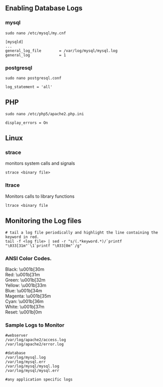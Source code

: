 ## Enabling Database Logs

### mysql
```
sudo nano /etc/mysql/my.cnf

[mysqld]
...
general_log_file        = /var/log/mysql/mysql.log
general_log             = 1
```
### postgresql
```
sudo nano postgresql.conf

log_statement = 'all'

```
## PHP 
```
sudo nano /etc/php5/apache2.php.ini

display_errors = On
```

## Linux 

### strace
monitors system calls and signals 
```
strace <binary file>
```

### ltrace
Monitors calls to library functions
```
ltrace <binary file
```

## Monitoring the Log files
```
# tail a log file periodically and highlight the line containing the keyword in red. 
tail -f <log file> | sed -r "s/(.*keyword.*)/`printf "\033[31m"`\1`printf "\033[0m"`/g"
```
### ANSI Color Codes. 
Black: \u001b[30m  
Red: \u001b[31m  
Green: \u001b[32m  
Yellow: \u001b[33m  
Blue: \u001b[34m  
Magenta: \u001b[35m  
Cyan: \u001b[36m  
White: \u001b[37m  
Reset: \u001b[0m  

### Sample Logs to Monitor
```
#webserver
/var/log/apache2/access.log
/var/log/apache2/error.log

#database
/var/log/mysql.log
/var/log/mysql.err
/var/log/mysql/mysql.log
/var/log/mysql/mysql.err

#any application specific logs
```
